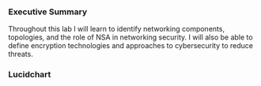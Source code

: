 ### Executive Summary 
Throughout this lab I will learn to identify networking components, topologies, and the role of NSA in networking security. I will also be able to define encryption technologies and approaches to cybersecurity to reduce threats. 

### Lucidchart
